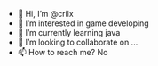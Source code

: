 - 👋 Hi, I’m @crilx
- 👀 I’m interested in game developing
- 🌱 I’m currently learning java
- 💞️ I’m looking to collaborate on ...
- 📫 How to reach me? No

<!---
crilx/crilx is a ✨ special ✨ repository because its `README.md` (this file) appears on your GitHub profile.
You can click the Preview link to take a look at your changes.
--->
